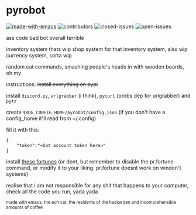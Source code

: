# pyrobot

[![made-with-emacs](https://img.shields.io/badge/made%20with-emacs-993399.svg)](https://www.gnu.org/software/emacs/) ![contributors](https://img.shields.io/github/contributors/TheAlcanian/pyrobot?color=22BB22) ![closed-issues](https://img.shields.io/github/issues-closed-raw/TheAlcanian/pyrobot?color=00aa00) ![open-issues](https://img.shields.io/github/issues-raw/TheAlcanian/pyrobot?color=dd0000)
 
ass code bad bot overall terrible

inventory system thats wip
shop system for that inventory system, also wip
currency system, sorta wip

random cat commands, smashing people's heads in with wooden boards, oh my

instructions:
~~install everything on pypi~~

install `discord.py`, `urlgrabber` (i think), `pycurl` (probs dep for urlgrabber) and `pytz`

create `$XDG_CONFIG_HOME/pyrobot/config.json` (if you don't have a config_home it'll read from ~/.config)

fill it with this:

```
{
    "token":"<bot account token here>"
}
```

install [these fortunes](https://github.com/ncdulo/fortune-mod-mythical-linux) (or dont, but remember to disable the pr.fortune command, or modify it to your liking. pr.fortune doesnt work on windon't systems)

realise that i am not responsible for any shit that happens to your computer, check all the code you run, yada yada

<sup>made with emacs, the ech cat, the residents of the hackerden and incomprehensible amounts of coffee</sup>
